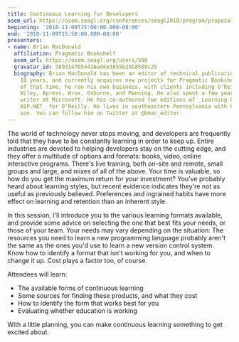 ```yaml
---
title: Continuous Learning for Developers
osem_url: https://osem.seagl.org/conferences/seagl2018/program/proposals/532
beginning: '2018-11-09T15:00:00.000-08:00'
end: '2018-11-09T15:50:00.000-08:00'
presenters:
- name: Brian MacDonald
  affiliation: Pragmatic Bookshelf
  osem_url: https://osem.seagl.org/users/598
  gravatar_id: 3893147b54416ed4e3855b25b8509c25
  biography: Brian MacDonald has been an editor of technical publications for over
    18 years, and currently acquires new projects for Pragmatic Bookshelf. For most
    of that time, he ran his own business, with clients including O’Reilly, Pragmatic,
    Wiley, Apress, Wrox, Osborne, and Manning. He also spent a few years as a technical
    writer at Microsoft. He has co-authored two editions of _Learning C#_ and _Learning
    ASP.NET_ for O’Reilly. He lives in southeastern Pennsylvania with his wife and
    son. You can follow him on Twitter at @bmac_editor.
---
```


The world of technology never stops moving, and developers are frequently told that they have to be constantly learning in order to keep up. Entire industries are devoted to helping developers stay on the cutting edge, and they offer a multitude of options and formats: books, video, online interactive programs. There's live training, both on-site and remote, small groups and large, and mixes of all of the above. Your time is valuable, so how do you get the maximum return for your investment? You've probably heard about learning styles, but recent evidence indicates they're not as useful as previously believed. Preferences and ingrained habits have more effect on learning and retention than an inherent style.

In this session, I'll introduce you to the various learning formats available, and provide some advice on selecting the one that best fits your needs, or those of your team. Your needs may vary depending on the situation: The resources you need to learn a new programming language probably aren't the same as the ones you'd use to learn a new version control system. Know how to identify a format that isn't working for you, and when to change it up. Cost plays a factor too, of course.

Attendees will learn:
* The available forms of continuous learning
* Some sources for finding these products, and what they cost
* How to identify the form that works best for you
* Evaluating whether education is working

With a little planning, you can make continuous learning something to get excited about.
